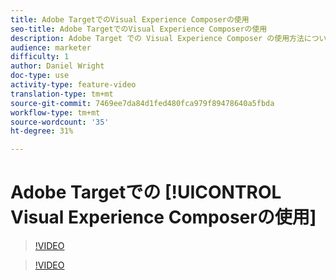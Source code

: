 ```yaml
---
title: Adobe TargetでのVisual Experience Composerの使用
seo-title: Adobe TargetでのVisual Experience Composerの使用
description: Adobe Target での Visual Experience Composer の使用方法について学習します。
audience: marketer
difficulty: 1
author: Daniel Wright
doc-type: use
activity-type: feature-video
translation-type: tm+mt
source-git-commit: 7469ee7da84d1fed480fca979f89478640a5fbda
workflow-type: tm+mt
source-wordcount: '35'
ht-degree: 31%

---
```



# Adobe Targetでの [!UICONTROL Visual Experience Composerの使用]

>[!VIDEO](https://video.tv.adobe.com/v/17399/?quality=12)

>[!VIDEO](https://video.tv.adobe.com/v/17401/?quality=12)
